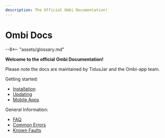 ```yaml
---
description: The Official Ombi Documentation!
---
```

# Ombi Docs

--8<-- "assets/glossary.md"

**Welcome to the official Ombi Documentation!**

Please note the docs are maintained by TidusJar and the Ombi-app team.  

Getting started:

- [Installation](./guides/installation)
- [Updating](./guides/updating)
- [Mobile Apps](./guides/mobile-app)

General Information:

- [FAQ](./info/faq)
- [Common Errors](./info/common-errors)
- [Known Faults](./info/known-faults)
